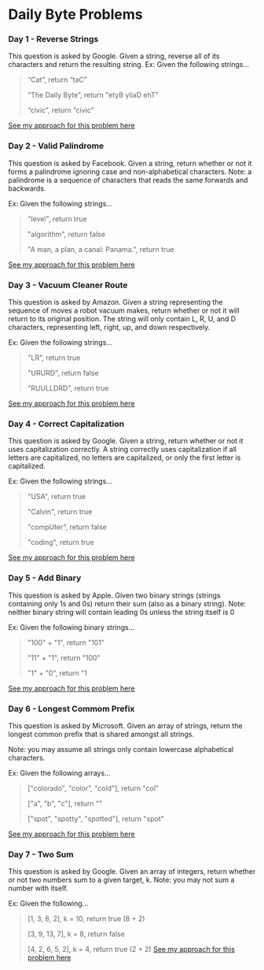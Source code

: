 # Daily Byte Problems


### Day 1 - Reverse Strings
This question is asked by Google. Given a string, reverse all of its characters and return the resulting string.
Ex: Given the following strings...
> “Cat”, return “taC” 
> 
> “The Daily Byte”, return "etyB yliaD ehT”
> 
> “civic”, return “civic”

[See my approach for this problem here](reverse-string.js)


### Day 2 - Valid Palindrome
This question is asked by Facebook. Given a string, return whether or not it forms a palindrome ignoring case and non-alphabetical characters.
Note: a palindrome is a sequence of characters that reads the same forwards and backwards.


Ex: Given the following strings...


> "level", return true
> 
> "algorithm", return false
> 
> "A man, a plan, a canal: Panama.", return true

[See my approach for this problem here](validPalindrome.js)


### Day 3 - Vacuum Cleaner Route
This question is asked by Amazon. Given a string representing the sequence of moves a robot vacuum makes, return whether or not it will return to its original position. The string will only contain L, R, U, and D characters, representing left, right, up, and down respectively.

Ex: Given the following strings...

>"LR", return true
>
>"URURD", return false
>
>"RUULLDRD", return true

[See my approach for this problem here](vacuumRoute.js)

### Day 4 - Correct Capitalization

This question is asked by Google. Given a string, return whether or not it uses capitalization correctly. A string correctly uses capitalization if all letters are capitalized, no letters are capitalized, or only the first letter is capitalized.

Ex: Given the following strings...

>"USA", return true
> 
> "Calvin", return true
> 
> "compUter", return false
> 
> "coding", return true

[See my approach for this problem here](correctCapitalization.js)

### Day 5 - Add Binary

This question is asked by Apple. Given two binary strings (strings containing only 1s and 0s) return their sum (also as a binary string).
Note: neither binary string will contain leading 0s unless the string itself is 0

Ex: Given the following binary strings...

> "100" + "1", return "101"
> 
> "11" + "1", return "100"
> 
> "1" + "0", return  "1

[See my approach for this problem here](addBinary.js)

### Day 6 - Longest Commom Prefix

This question is asked by Microsoft. Given an array of strings, return the longest common prefix that is shared amongst all strings.

Note: you may assume all strings only contain lowercase alphabetical characters.

Ex: Given the following arrays...


>["colorado", "color", "cold"], return "col"
>
>["a", "b", "c"], return ""
>
>["spot", "spotty", "spotted"], return "spot"


[See my approach for this problem here](longestCommomPrefix.js)

### Day 7 - Two Sum

This question is asked by Google. Given an array of integers, return whether or not two numbers sum to a given target, k.
Note: you may not sum a number with itself.

Ex: Given the following...

>[1, 3, 8, 2], k = 10, return true (8 + 2)
>
>[3, 9, 13, 7], k = 8, return false
>
>[4, 2, 6, 5, 2], k = 4, return true (2 + 2)
[See my approach for this problem here](twoSum.js)

